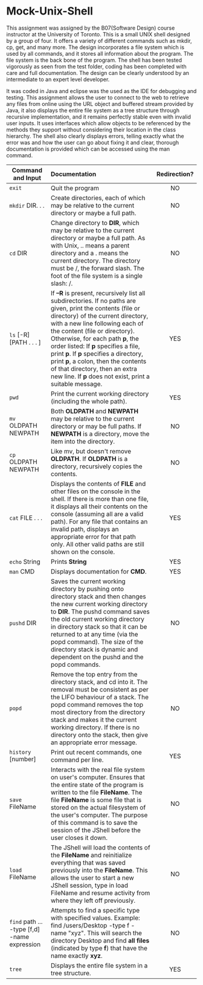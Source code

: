 # Mock-Unix-Shell

This assignment was assigned by the B07(Software Design) course instructor at the University of Toronto. This is a small UNIX shell designed by a group of four. It offers a variety of different commands such as mkdir, cp, get, and many more. The design incorporates a file system which is used by all commands, and it stores all information about the program. The file system is the back bone of the program. The shell has been tested vigorously as seen from the test folder, coding has been completed with care and full documentation. The design can be clearly understood by an intermediate to an expert level developer.

It was coded in Java and eclipse was the used as the IDE for debugging and testing. This assignment allows the user to connect to the web to retrieve any files from online using the URL object and buffered stream provided by Java, it also displays the entire file system as a tree structure through recursive implementation, and it remains perfectly stable even with invalid user inputs. It uses interfaces which allow objects to be referenced by the methods they support without considering their location in the class hierarchy. The shell also clearly displays errors, telling exactly what the error was and how the user can go about fixing it and clear, thorough documentation is provided which can be accessed using the man command.

| Command and Input    | Documentation     | Redirection?|
| ---------------------|:------------------| :----------:|
| `exit`          | Quit the program| NO |
| `mkdir` DIR. . .  | Create directories, each of which may be relative to the current directory or maybe a full path.      | NO |
| `cd` DIR | Change directory to **DIR**, which may be relative to the current directory or maybe a full path.  As with Unix, ..  means a parent directory and a . means the current directory. The directory must be /, the forward slash. The foot of the file system is a single slash:  /. | NO |
| `ls` [-R] [PATH . . . ]  | If **–R** is present, recursively list all subdirectories. If no paths are given, print the contents (file or directory) of the current directory, with a new line following each of the content (file or directory). Otherwise, for each path **p**, the order listed: If **p** specifies a file, print **p**. If **p** specifies a directory, print **p**, a colon, then the contents of that directory, then an extra new line. If **p** does not exist, print a suitable message. | YES |
| `pwd`                | Print the current working directory (including the whole path). | YES |
| `mv` OLDPATH NEWPATH | Both **OLDPATH** and **NEWPATH** may be relative to the current directory or may be full  paths. If **NEWPATH** is a directory, move the item into the directory. | NO |
| `cp` OLDPATH NEWPATH | Like mv, but doesn't remove **OLDPATH**. If **OLDPATH** is a directory, recursively copies the contents. | NO |
| `cat` FILE . . .     | Displays the contents of **FILE** and other files on the console in the shell. If there is more than one file, it displays all their contents on the console (assuming all are a valid path).  For any file that contains an invalid path, displays an appropriate error for that path only. All other valid paths are still shown on the console. | YES |
| `echo` String   | Prints **String** | YES |
| `man` CMD       | Displays documentation for **CMD**. | YES |
| `pushd` DIR     | Saves the current working directory by pushing onto directory stack and then changes the new  current working directory to **DIR**. The  pushd command saves the old current working directory in directory stack so that it can be returned to at any time (via the popd command). The size of the directory stack is dynamic and dependent on the pushd and the popd commands. | NO |
| `popd`          | Remove the top entry from the directory stack, and cd into it. The removal must be consistent as per the LIFO behaviour of a stack. The popd command removes the top most directory from the directory stack and makes it the current working directory. If there is no directory onto the stack, then give an appropriate error message. | NO |
| `history` [number] | Print out recent commands, one command per line. | YES |
| `save` FileName    | Interacts with the real file system on user's computer. Ensures that the entire state of the program is written to the file **FileName**. The file **FileName** is some file that is stored on the actual filesystem of the user's computer. The purpose of this command is to save the session of the JShell before the user closes it down. | NO |
| `load` FileName    | The JShell will load the contents of the **FileName** and reinitialize everything that was saved previously into the **FileName**. This allows the user to start a new JShell session, type in load FileName and resume activity from where they left off previously. | NO   |
| `find` path ...  -type [f,d] -name expression | Attempts to find a specific type with specified values. Example: find /users/Desktop -type f -name "xyz".  This will search the directory Desktop and find **all files** (indicated by type **f**) that have the name exactly **xyz**. | NO |
| `tree`             | Displays the entire file system in a tree structure. | YES |
